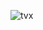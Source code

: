 ![tvx](https://user-images.githubusercontent.com/128256357/227364944-17ab46b3-8202-454f-a685-3ebd87338037.jpeg)
